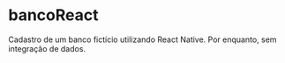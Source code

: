 # bancoReact
Cadastro de um banco fictício utilizando React Native. Por enquanto, sem integração de dados. 
